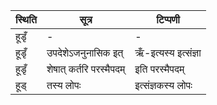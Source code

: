 | स्थिति | सूत्र | टिप्पणी |
| ----- | ------- | ------ |
| हूडृँ | - | - |
| हूडृँ | उपदेशेऽजनुनासिक इत् | ऋँ-इत्यस्य इत्संज्ञा |
| हूडृँ | शेषात् कर्तरि परस्मैपदम् | इति परस्मैपदम् |
| हूड् | तस्य लोपः | इत्संज्ञकस्य लोपः |
